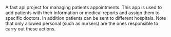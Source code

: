 A fast api project for managing patients appointments.
This app is used to add patients with their information or medical reports and assign them to specific doctors. 
In addition patients can be sent to different hospitals.
Note that only allowed personal (such as nursers) are the ones responsible to carry out these actions.
